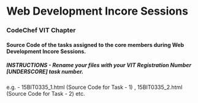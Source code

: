 # Web Development Incore Sessions
### CodeChef VIT Chapter
#### Source Code of the tasks assigned to the core members during Web Development Incore Sessions.

##### INSTRUCTIONS - Rename your files with your VIT Registration Number [UNDERSCORE] task number.
e.g. - 15BIT0335_1.html (Source Code for Task - 1) ,  15BIT0335_2.html (Source Code for Task - 2) etc.
